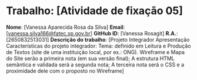 # Trabalho: [Atividade de fixação 05]

**Nome**: [Vanessa Aparecida Rosa da Silva]
**Email**: [vanessa.silva166@fatec.sp.gov.br]
**GitHub ID**: [Vanessa Rosagit]
**R.A.**: [2650832513031]
**Descrição do trabalho**:
[Projeto Integrador
Apresentação
Características do projeto integrador:
Tema: definido em Leitura e Produção de Textos (site de uma
instituição local, por ex.: ONG).
Wireframe e Mapa do Site serão a primeira nota (em sua versão final);
A estrutura HTML semântica e validada será a segunda nota;
A terceira nota será o CSS e a proximidade dele com o proposto no Wireframe]
